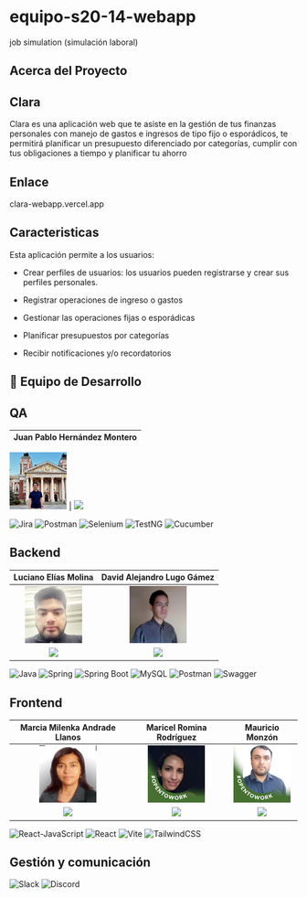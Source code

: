 # equipo-s20-14-webapp

job simulation (simulación laboral)

## Acerca del Proyecto

## Clara

Clara es una aplicación web que te asiste en la gestión de tus finanzas personales con manejo de gastos e ingresos de tipo fijo o esporádicos, te permitirá planificar un presupuesto diferenciado por categorías, cumplir con tus obligaciones a tiempo y planificar tu ahorro

## Enlace

clara-webapp.vercel.app

## Caracteristicas

Esta aplicación permite a los usuarios:

- Crear perfiles de usuarios: los usuarios pueden registrarse y crear sus perfiles personales.

- Registrar operaciones de ingreso o gastos

- Gestionar las operaciones fijas o esporádicas

- Planificar presupuestos por categorías

- Recibir notificaciones y/o recordatorios

## 🚀 Equipo de Desarrollo

## QA

| **Juan Pablo Hernández Montero** |
| :------------------------------: |

<img src="https://github.com/No-Country-simulation/equipo-s20-14-webapp/blob/main/Frontend/fotos-equipo/jpablo.jpeg?raw=true" width="100"> 
| <a href="https://www.linkedin.com/in/juanpablohm/"> <img src="https://img.shields.io/badge/-LinkedIn-0A66C2?style=flat-square&logo=linkedin&logoColor=white"></a>

![Jira](https://img.shields.io/badge/Jira-0052CC?style=for-the-badge&logo=Jira&logoColor=fff)
![Postman](https://img.shields.io/badge/Postman-FF6C37?style=for-the-badge&logo=postman&logoColor=white)
![Selenium](https://img.shields.io/badge/Selenium-43B02A?style=for-the-badge&logo=Selenium&logoColor=white)
![TestNG](https://img.shields.io/badge/TestNG-FF9E0F?style=for-the-badge&logo=TestNG&logoColor=white)
![Cucumber](https://img.shields.io/badge/Cucumber-23D96C?style=for-the-badge&logo=Cucumber&logoColor=fff)

## Backend

|                                                                       **Luciano Elías Molina**                                                                        |                                                                 **David Alejandro Lugo Gámez**                                                                 |
| :-------------------------------------------------------------------------------------------------------------------------------------------------------------------: | :------------------------------------------------------------------------------------------------------------------------------------------------------------: |
|              <img src="https://github.com/No-Country-simulation/equipo-s20-14-webapp/blob/main/Frontend/fotos-equipo/luciano.jpeg?raw=true" width="100">              |           <img src="https://github.com/No-Country-simulation/equipo-s20-14-webapp/blob/main/Frontend/fotos-equipo/david.jpeg?raw=true" width="100">            |
| <a href="https://www.linkedin.com/in/luciano-molina-/"> <img src="https://img.shields.io/badge/-LinkedIn-0A66C2?style=flat-square&logo=linkedin&logoColor=white"></a> | <a href="https://www.linkedin.com/in/davlgven/"> <img src="https://img.shields.io/badge/-LinkedIn-0A66C2?style=flat-square&logo=linkedin&logoColor=white"></a> |

![Java](https://img.shields.io/badge/Java-437291?style=for-the-badge&logo=OpenJDK&logoColor=white)
![Spring](https://img.shields.io/badge/Spring-6DB33F?style=for-the-badge&logo=spring&logoColor=white)
![Spring Boot](https://img.shields.io/badge/-Spring%20Boot-6DB33F?style=for-the-badge&logo=Spring%20Boot&logoColor=white)
![MySQL](https://img.shields.io/badge/-MySQL-4479A1?style=for-the-badge&logo=MySQL&logoColor=white)
![Postman](https://img.shields.io/badge/Postman-FF6C37?style=for-the-badge&logo=postman&logoColor=white)
![Swagger](https://img.shields.io/badge/Swagger-85EA2D?style=for-the-badge&logo=swagger&logoColor=white)

## Frontend

|                                                                          **Marcia Milenka Andrade Llanos**                                                                          |                                                                           **Maricel Romina Rodríguez**                                                                           |                                                                          **Mauricio Monzón**                                                                          |
| :---------------------------------------------------------------------------------------------------------------------------------------------------------------------------------: | :------------------------------------------------------------------------------------------------------------------------------------------------------------------------------: | :-------------------------------------------------------------------------------------------------------------------------------------------------------------------: |
|                     <img src="https://github.com/No-Country-simulation/equipo-s20-14-webapp/blob/main/Frontend/fotos-equipo/marcia.jpeg?raw=true" width="100">                      |                    <img src="https://github.com/No-Country-simulation/equipo-s20-14-webapp/blob/main/Frontend/fotos-equipo/romina.jpeg?raw=true" width="100">                    |             <img src="https://github.com/No-Country-simulation/equipo-s20-14-webapp/blob/main/Frontend/fotos-equipo/mauricio.jpeg?raw=true" width="100">              |
| <a href="https://www.linkedin.com/in/marcia-milenka-andrade-llanos/"> <img src="https://img.shields.io/badge/-LinkedIn-0A66C2?style=flat-square&logo=linkedin&logoColor=white"></a> | <a href="https://www.linkedin.com/in/romina-rodríguez-865433292/"> <img src="https://img.shields.io/badge/-LinkedIn-0A66C2?style=flat-square&logo=linkedin&logoColor=white"></a> | <a href="https://www.linkedin.com/in/mauricio-monzon/"> <img src="https://img.shields.io/badge/-LinkedIn-0A66C2?style=flat-square&logo=linkedin&logoColor=white"></a> |

![React-JavaScript](https://img.shields.io/badge/-ReactJs-61DAFB?logo=react&logoColor=black&style=for-the-badge)
![React](https://img.shields.io/badge/JavaScript-F7DF1E.svg?style=for-the-badge&logo=JavaScript&logoColor=black)
![Vite](https://img.shields.io/badge/Vite-646CFF?style=for-the-badge&logo=vite&logoColor=white)
![TailwindCSS](https://img.shields.io/badge/Tailwind_CSS-38B2AC?style=for-the-badge&logo=tailwind-css&logoColor=white)

## Gestión y comunicación

![Slack](https://img.shields.io/badge/Slack-4A154B?style=for-the-badge&logo=slack&logoColor=white)
![Discord](https://img.shields.io/badge/Discord-5865F2?style=for-the-badge&logo=discord&logoColor=white)
